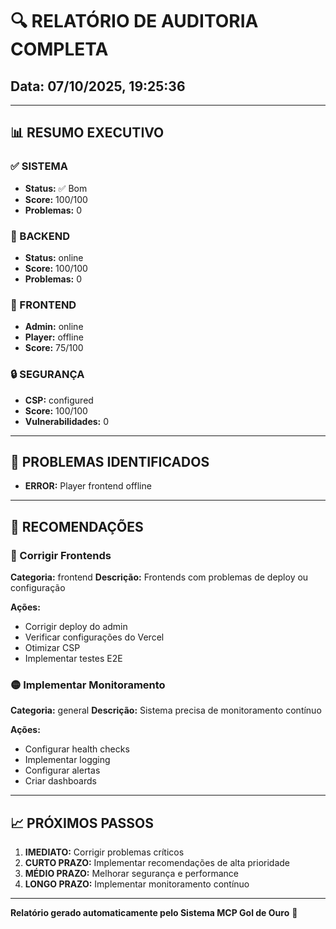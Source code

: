# 🔍 RELATÓRIO DE AUDITORIA COMPLETA
## Data: 07/10/2025, 19:25:36

---

## 📊 RESUMO EXECUTIVO

### ✅ SISTEMA
- **Status:** ✅ Bom
- **Score:** 100/100
- **Problemas:** 0

### 🔧 BACKEND
- **Status:** online
- **Score:** 100/100
- **Problemas:** 0

### 🎨 FRONTEND
- **Admin:** online
- **Player:** offline
- **Score:** 75/100

### 🔒 SEGURANÇA
- **CSP:** configured
- **Score:** 100/100
- **Vulnerabilidades:** 0

---

## 🚨 PROBLEMAS IDENTIFICADOS




- **ERROR:** Player frontend offline

---

## 🎯 RECOMENDAÇÕES


### 🔴 Corrigir Frontends
**Categoria:** frontend
**Descrição:** Frontends com problemas de deploy ou configuração

**Ações:**
- Corrigir deploy do admin
- Verificar configurações do Vercel
- Otimizar CSP
- Implementar testes E2E


### 🟡 Implementar Monitoramento
**Categoria:** general
**Descrição:** Sistema precisa de monitoramento contínuo

**Ações:**
- Configurar health checks
- Implementar logging
- Configurar alertas
- Criar dashboards


---

## 📈 PRÓXIMOS PASSOS

1. **IMEDIATO:** Corrigir problemas críticos
2. **CURTO PRAZO:** Implementar recomendações de alta prioridade
3. **MÉDIO PRAZO:** Melhorar segurança e performance
4. **LONGO PRAZO:** Implementar monitoramento contínuo

---

**Relatório gerado automaticamente pelo Sistema MCP Gol de Ouro** 🚀
